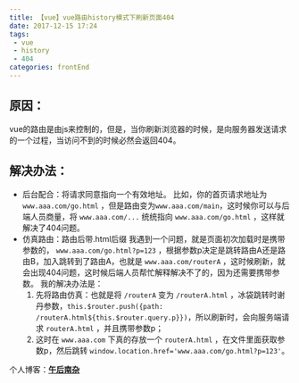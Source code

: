 ```yaml
---
title: 【vue】vue路由history模式下刷新页面404   
date: 2017-12-15 17:24 
tags:
 - vue
 - history
 - 404
categories: frontEnd
---
```


## 原因：
vue的路由是由js来控制的，但是，当你刷新浏览器的时候，是向服务器发送请求的一个过程，当访问不到的时候必然会返回404。

<!-- more -->

## 解决办法：
- 后台配合：将请求同意指向一个有效地址。
比如，你的首页请求地址为 `www.aaa.com/go.html` ，但是路由变为`www.aaa.com/main`，这时候你可以与后端人员商量，将 `www.aaa.com/...` 统统指向 `www.aaa.com/go.html` ，这样就解决了404问题。
- 仿真路由：路由后带.html后缀
我遇到一个问题，就是页面初次加载时是携带参数的， `www.aaa.com/go.html?p=123` ，根据参数p决定是跳转路由A还是路由B，加入跳转到了路由A，也就是 `www.aaa.com/routerA` ，这时候刷新，就会出现404问题，这时候后端人员帮忙解释解决不了的，因为还需要携带参数。
我的解决办法是：
  1. 先将路由仿真：也就是将 `/routerA` 变为 `/routerA.html` ，冰袋跳转时谢丹参数，`this.$router.push({path: /routerA.html${this.$router.query.p}})`，所以刷新时，会向服务端请求 `routerA.html` ，并且携带参数p；
  2. 这时在 `www.aaa.com` 下真的存放一个 `routerA.html` ，在文件里面获取参数p，然后跳转 `window.location.href='www.aaa.com/go.html?p=123'`。  

个人博客：[**午后南杂**](http://blog.recoluan.com) 
